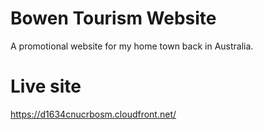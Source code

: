 # Bowen Tourism Website

A promotional website for my home town back in Australia.

# Live site
https://d1634cnucrbosm.cloudfront.net/

